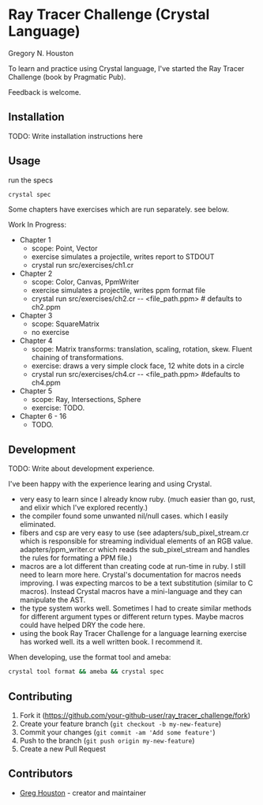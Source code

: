 # Ray Tracer Challenge (Crystal Language)

Gregory N. Houston

To learn and practice using Crystal language, I've started the Ray Tracer Challenge (book by Pragmatic Pub).

Feedback is welcome.

## Installation

TODO: Write installation instructions here

## Usage

run the specs

```bash
crystal spec
```

Some chapters have exercises which are run separately.  see below.

Work In Progress:
* Chapter 1
  * scope: Point, Vector
  * exercise simulates a projectile, writes report to STDOUT
  * crystal run src/exercises/ch1.cr
* Chapter 2
  * scope: Color, Canvas, PpmWriter
  * exercise simulates a projectile, writes ppm format file
  * crystal run src/exercises/ch2.cr -- <file_path.ppm> # defaults to ch2.ppm
* Chapter 3
  * scope: SquareMatrix
  * no exercise
* Chapter 4
  * scope: Matrix transforms: translation, scaling, rotation, skew.  Fluent chaining of transformations.
  * exercise: draws a very simple clock face, 12 white dots in a circle
  * crystal run src/exercises/ch4.cr -- <file_path.ppm> #defaults to ch4.ppm
* Chapter 5
  * scope: Ray, Intersections, Sphere
  * exercise: TODO.
* Chapter 6 - 16
  * TODO.

## Development

TODO: Write about development experience.

I've been happy with the experience learing and using Crystal.
* very easy to learn since I already know ruby.  (much easier than go, rust, and elixir which I've explored recently.)
* the compiler found some unwanted nil/null cases. which I easily eliminated.
* fibers and csp are very easy to use (see adapters/sub_pixel_stream.cr which is responsible for streaming individual elements of an RGB value. adapters/ppm_writer.cr which reads the sub_pixel_stream and handles the rules for formating a PPM file.)
* macros are a lot different than creating code at run-time in ruby. I still need to learn more here. Crystal's documentation for macros needs improving. I was expecting marcos to be a text substitution (similar to C macros).  Instead Crystal macros have a mini-language and they can manipulate the AST.
* the type system works well. Sometimes I had to create similar methods for different argument types or different return types.  Maybe macros could have helped DRY the code here.
* using the book Ray Tracer Challenge for a language learning exercise has worked well. its a well written book. I recommend it.

When developing, use the format tool and ameba:

```bash
crystal tool format && ameba && crystal spec
```

## Contributing

1. Fork it (<https://github.com/your-github-user/ray_tracer_challenge/fork>)
2. Create your feature branch (`git checkout -b my-new-feature`)
3. Commit your changes (`git commit -am 'Add some feature'`)
4. Push to the branch (`git push origin my-new-feature`)
5. Create a new Pull Request

## Contributors

- [Greg Houston](https://github.com/ghouston) - creator and maintainer
